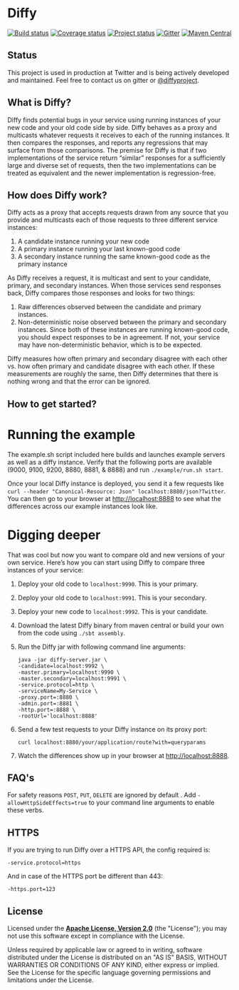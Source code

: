 # Diffy

[![Build status](https://img.shields.io/travis/opendiffy/diffy/master.svg)](https://travis-ci.org/opendiffy/diffy)
[![Coverage status](https://img.shields.io/codecov/c/github/opendiffy/diffy/master.svg)](https://codecov.io/github/opendiffy/diffy)
[![Project status](https://img.shields.io/badge/status-active-brightgreen.svg)](#status)
[![Gitter](https://img.shields.io/badge/gitter-join%20chat-green.svg)](https://gitter.im/twitter/diffy)
[![Maven Central](https://img.shields.io/maven-central/v/com.twitter/diffy_2.11.svg)](https://maven-badges.herokuapp.com/maven-central/com.twitter/diffy_2.11)

## Status

This project is used in production at Twitter and is being actively developed and maintained. Feel 
free to contact us on gitter or [@diffyproject](https://twitter.com/diffyproject).

## What is Diffy?

Diffy finds potential bugs in your service using running instances of your new code and your old
code side by side. Diffy behaves as a proxy and multicasts whatever requests it receives to each of
the running instances. It then compares the responses, and reports any regressions that may surface
from those comparisons. The premise for Diffy is that if two implementations of the service return
“similar” responses for a sufficiently large and diverse set of requests, then the two
implementations can be treated as equivalent and the newer implementation is regression-free.

## How does Diffy work?

Diffy acts as a proxy that accepts requests drawn from any source that you provide and multicasts
each of those requests to three different service instances:

1. A candidate instance running your new code
2. A primary instance running your last known-good code
3. A secondary instance running the same known-good code as the primary instance

As Diffy receives a request, it is multicast and sent to your candidate, primary, and secondary
instances. When those services send responses back, Diffy compares those responses and looks for two
things:

1. Raw differences observed between the candidate and primary instances.
2. Non-deterministic noise observed between the primary and secondary instances. Since both of these
   instances are running known-good code, you should expect responses to be in agreement. If not,
   your service may have non-deterministic behavior, which is to be expected.

Diffy measures how often primary and secondary disagree with each other vs. how often primary and
candidate disagree with each other. If these measurements are roughly the same, then Diffy
determines that there is nothing wrong and that the error can be ignored.

## How to get started?
# Running the example
The example.sh script included here builds and launches example servers as well as a diffy instance. Verify 
that the following ports are available (9000, 9100, 9200, 8880, 8881, & 8888) and run `./example/run.sh start`.

Once your local Diffy instance is deployed, you send it a few requests 
like `curl --header "Canonical-Resource: Json" localhost:8880/json?Twitter`. You can then go to your browser at 
[http://localhost:8888](http://localhost:8888) to see what the differences across our example instances look like.

# Digging deeper
That was cool but now you want to compare old and new versions of your own service. Here’s how you can 
start using Diffy to compare three instances of your service:

1. Deploy your old code to `localhost:9990`. This is your primary.
2. Deploy your old code to `localhost:9991`. This is your secondary.
3. Deploy your new code to `localhost:9992`. This is your candidate.
4. Download the latest Diffy binary from maven central or build your own from the code using `./sbt assembly`.
5. Run the Diffy jar with following command line arguments:

    ```
    java -jar diffy-server.jar \
    -candidate=localhost:9992 \
    -master.primary=localhost:9990 \
    -master.secondary=localhost:9991 \
    -service.protocol=http \
    -serviceName=My-Service \
    -proxy.port=:8880 \
    -admin.port=:8881 \
    -http.port=:8888 \
    -rootUrl='localhost:8888'
    ```

6. Send a few test requests to your Diffy instance on its proxy port:

    ```
    curl localhost:8880/your/application/route?with=queryparams
    ```

7. Watch the differences show up in your browser at [http://localhost:8888](http://localhost:8888).

## FAQ's
   For safety reasons `POST`, `PUT`, ` DELETE ` are ignored by default . Add ` -allowHttpSideEffects=true ` to your command line arguments to enable these verbs.

## HTTPS
If you are trying to run Diffy over a HTTPS API, the config required is:

    -service.protocol=https
   
And in case of the HTTPS port be different than 443:

    -https.port=123

## License

Licensed under the **[Apache License, Version 2.0](http://www.apache.org/licenses/LICENSE-2.0)** (the "License");
you may not use this software except in compliance with the License.

Unless required by applicable law or agreed to in writing, software
distributed under the License is distributed on an "AS IS" BASIS,
WITHOUT WARRANTIES OR CONDITIONS OF ANY KIND, either express or implied.
See the License for the specific language governing permissions and
limitations under the License.
